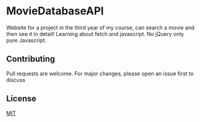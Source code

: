# MovieDatabaseAPI
Website for a project in the third year of my course, can search a movie and then see it in detail! Learning about fetch and javascript.
No jQuery only pure Javascript.

## Contributing
Pull requests are welcome. For major changes, please open an issue first to discuss 

## License
[MIT](https://choosealicense.com/licenses/mit/)
